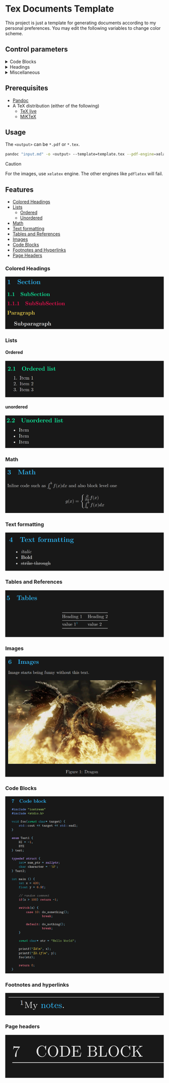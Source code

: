 # Tex Documents Template
This project is just a template for generating documents according to my personal preferences.
You may edit the following variables to change color scheme.

## Control parameters


<details>
    <summary>Code Blocks</summary>
    <ul>
        <li><code>PreprocessorColor</code></li>
        <li><code>ImportedColor</code></li>
        <li><code>DataTypeColor</code></li>
        <li><code>NormalColor</code></li>
        <li><code>OperatorColor</code></li>
        <li><code>AttributeColor</code></li>
        <li><code>BuiltinColor</code></li>
        <li><code>KeywordColor</code></li>
        <li><code>DecimalColor</code></li>
        <li><code>FloatColor</code></li>
        <li><code>CharColor</code></li>
        <li><code>SpecialCharColor</code></li>
        <li><code>CommentColor</code></li>
        <li><code>ControlFlowColor</code></li>
        <li><code>StringColor</code></li>
    </ul>
</details>

<details>
    <summary>Headings</summary>
    <ul>
        <li><code>SectionColor</code></li>
        <li><code>SubSectionColor</code></li>
        <li><code>SubSubSectionColor</code></li>
        <li><code>ParagraphColor</code></li>
        <li><code>SubParagraphColor</code></li>
    </ul>
</details>

<details>
    <summary>Miscellaneous</summary>
    <ul>
        <li><code>PageColor</code></li>
        <li><code>TextColor</code></li>
        <li><code>linkcolor</code></li>
    </ul>
</details>

## Prerequisites
- [Pandoc](https://pandoc.org/installing.html)
- A TeX distribution (either of the following)
    - [TeX live](https://www.tug.org/texlive/)
    - [MiKTeX](https://miktex.org/)

## Usage
The `<output>` can be `*.pdf` or `*.tex`.
```bash
pandoc "input.md" -o <output> --template=template.tex --pdf-engine=xelatex
```

> [!CAUTION]
> For the images, use `xelatex` engine. The other engines like `pdflatex` will fail.

## Features

- [Colored Headings](#colored-headings)
- [Lists](#lists)
    - [Ordered](#ordered)
    - [Unordered](#unordered)
- [Math](#math)
- [Text formatting](#text-formatting)
- [Tables and References](#tables-and-references)
- [Images](#images)
- [Code Blocks](#code-blocks)
- [Footnotes and Hyperlinks](#footnotes-and-hyperlinks)
- [Page Headers](#page-headers)

### Colored Headings

![](./assets/colored_headings.png)

### Lists
#### Ordered

![](./assets/ordered_list.png)

#### unordered

![](./assets/unordered_list.png)

### Math

![](./assets/math.png)

### Text formatting

![](./assets/text_formatting.png)

### Tables and References

![](./assets/tables.png)

### Images

![](./assets/images.png)

### Code Blocks

![](./assets/code_block.png)

### Footnotes and hyperlinks

![](./assets/footnote.png)

### Page headers

![](./assets/page_header.png)
